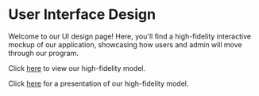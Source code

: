 # User Interface Design

Welcome to our UI design page! Here, you'll find a high-fidelity interactive mockup of our application, showcasing how users and admin will move through our program.

Click [here](https://marvelapp.com/prototype/cg42585) to view our high-fidelity model.

Click [here](https://www.loom.com/share/8efd1a9cd85d4e45964c78b69d12fc9a?sid=e5d7489e-644d-4124-ba9b-51ade120b3d3) for a presentation of our high-fidelity model.
